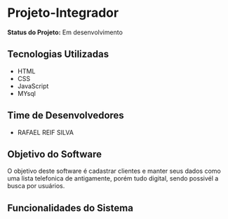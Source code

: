 # Projeto-Integrador

**Status do Projeto:** Em desenvolvimento

## Tecnologias Utilizadas
- HTML
- CSS
- JavaScript
- MYsql


## Time de Desenvolvedores
- RAFAEL REIF SILVA

## Objetivo do Software
O objetivo deste software é cadastrar clientes e manter seus dados como uma lista telefonica de antigamente, porém tudo digital, sendo possivél a busca por usuários.

## Funcionalidades do Sistema
 [Funcionalidade 1]: cadastro
 [Funcionalidade 2]: busca
 [Funcionalidade 3]: filtragem
